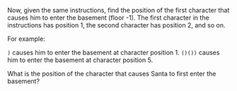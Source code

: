 Now, given the same instructions, find the position of the first character that causes him to enter the basement (floor -1).
The first character in the instructions has position 1, the second character has position 2, and so on.

For example:

`)` causes him to enter the basement at character position 1.
`()())` causes him to enter the basement at character position 5.

What is the position of the character that causes Santa to first enter the basement?
